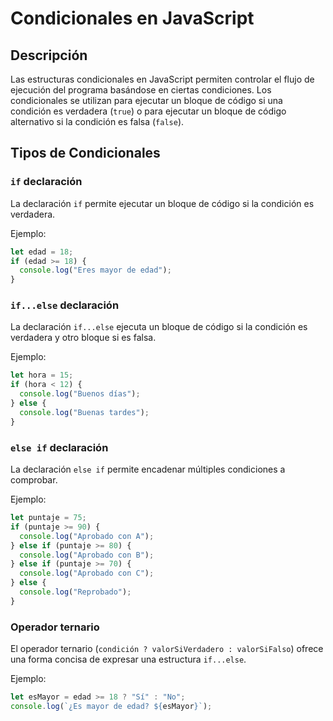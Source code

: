 # Condicionales en JavaScript

## Descripción

Las estructuras condicionales en JavaScript permiten controlar el flujo de ejecución del programa basándose en ciertas condiciones. Los condicionales se utilizan para ejecutar un bloque de código si una condición es verdadera (`true`) o para ejecutar un bloque de código alternativo si la condición es falsa (`false`).

## Tipos de Condicionales

### `if` declaración

La declaración `if` permite ejecutar un bloque de código si la condición es verdadera.

Ejemplo:

```javascript
let edad = 18;
if (edad >= 18) {
  console.log("Eres mayor de edad");
}
```

### `if...else` declaración

La declaración `if...else` ejecuta un bloque de código si la condición es verdadera y otro bloque si es falsa.

Ejemplo:

```javascript
let hora = 15;
if (hora < 12) {
  console.log("Buenos días");
} else {
  console.log("Buenas tardes");
}
```

### `else if` declaración

La declaración `else if` permite encadenar múltiples condiciones a comprobar.

Ejemplo:

```javascript
let puntaje = 75;
if (puntaje >= 90) {
  console.log("Aprobado con A");
} else if (puntaje >= 80) {
  console.log("Aprobado con B");
} else if (puntaje >= 70) {
  console.log("Aprobado con C");
} else {
  console.log("Reprobado");
}
```

### Operador ternario

El operador ternario (`condición ? valorSiVerdadero : valorSiFalso`) ofrece una forma concisa de expresar una estructura `if...else`.

Ejemplo:

```javascript
let esMayor = edad >= 18 ? "Sí" : "No";
console.log(`¿Es mayor de edad? ${esMayor}`);
```